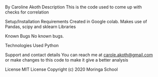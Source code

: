 
By Caroline Akoth Description This is the code used to come up with checks for correlation

Setup/Installation Requirements Created in Google colab. Makes use of Pandas, scipy and sklearn Libraries

Known Bugs No known bugs.

Technologies Used Python

Support and contact details You can reach me at carole.akoth@gmail.com or make changes to this code to make it give a better analysis

License MIT License Copyright (c) 2020 Moringa School
